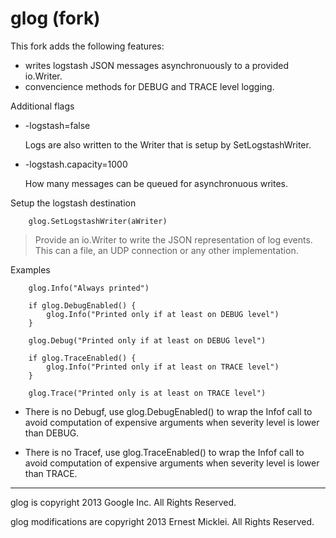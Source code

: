 glog (fork)
==

This fork adds the following features:
- writes logstash JSON messages asynchronuously to a provided io.Writer.
- convencience methods for DEBUG and TRACE level logging.

Additional flags

- -logstash=false
	
	Logs are also written to the Writer that is setup by SetLogstashWriter.

- -logstash.capacity=1000

	How many messages can be queued for asynchronuous writes.

Setup the logstash destination

		glog.SetLogstashWriter(aWriter)

> Provide an io.Writer to write the JSON representation of log events.
> This can a file, an UDP connection or any other implementation.


Examples

		glog.Info("Always printed")
		
		if glog.DebugEnabled() {
			glog.Info("Printed only if at least on DEBUG level")
		}

		glog.Debug("Printed only if at least on DEBUG level")

		if glog.TraceEnabled() {
			glog.Info("Printed only if at least on TRACE level")
		}
		
		glog.Trace("Printed only is at least on TRACE level")

- There is no Debugf, use glog.DebugEnabled() to wrap the Infof call to avoid computation of expensive arguments when severity level is lower than DEBUG.

- There is no Tracef, use glog.TraceEnabled() to wrap the Infof call to avoid computation of expensive arguments when severity level is lower than TRACE.

* * *
glog is copyright 2013 Google Inc. All Rights Reserved.

glog modifications are copyright 2013 Ernest Micklei. All Rights Reserved.